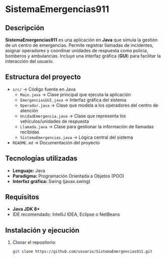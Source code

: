 # SistemaEmergencias911

## Descripción
**SistemaEmergencias911** es una aplicación en **Java** que simula la gestión de un centro de emergencias.
Permite registrar llamadas de incidentes, asignar operadores y coordinar unidades de respuesta como policía, bomberos y ambulancias.
Incluye una interfaz gráfica (**GUI**) para facilitar la interacción del usuario.

## Estructura del proyecto
- `src/` → Código fuente en Java
  - `Main.java` → Clase principal que ejecuta la aplicación
  - `EmergenciasGUI.java` → Interfaz gráfica del sistema
  - `Operador.java` → Clase que modela a los operadores del centro de atención
  - `UnidadEmergencia.java` → Clase que representa los vehículos/unidades de respuesta
  - `Llamada.java` → Clase para gestionar la información de llamadas recibidas
  - `SistemaEmergencias.java` → Lógica central del sistema
- `README.md` → Documentación del proyecto

## Tecnologías utilizadas
- **Lenguaje:** Java
- **Paradigma:** Programación Orientada a Objetos (POO)
- **Interfaz gráfica:** Swing (javax.swing)

## Requisitos
- **Java JDK 8+**
- IDE recomendado: IntelliJ IDEA, Eclipse o NetBeans

## Instalación y ejecución
1. Clonar el repositorio:
   ```bash
   git clone https://github.com/usuario/SistemaEmergencias911.git
